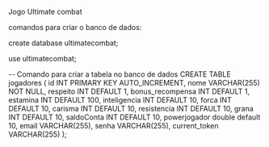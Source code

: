 Jogo Ultimate combat


comandos para criar o banco de dados: 

create database ultimatecombat;

use ultimatecombat;

-- Comando para criar a tabela no banco de dados
CREATE TABLE jogadores (
    id INT PRIMARY KEY AUTO_INCREMENT,
    nome VARCHAR(255) NOT NULL,
    respeito INT DEFAULT 1,
    bonus_recompensa INT DEFAULT 1,
    estamina INT DEFAULT 100,
    inteligencia INT DEFAULT 10,
    forca INT DEFAULT 10,
    carisma INT DEFAULT 10,
    resistencia INT DEFAULT 10,
    grana INT DEFAULT 10,
    saldoConta INT DEFAULT 10,
    powerjogador double default 10,
    email VARCHAR(255),
    senha VARCHAR(255),
    current_token VARCHAR(255)
);

 
